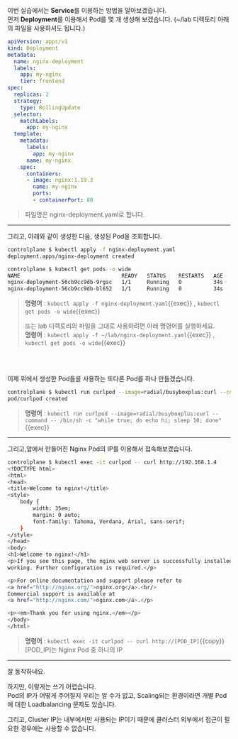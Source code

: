 이번 실습에서는 **Service**를 이용하는 방법을 알아보겠습니다.  
먼저 **Deployment**를 이용해서 Pod를 몇 개 생성해 보겠습니다. (~/lab 디렉토리 아래의 파일을 사용하셔도 됩니다.)

```yaml
apiVersion: apps/v1
kind: Deployment
metadata:
  name: nginx-deployment
  labels:
    app: my-nginx
    tier: frontend
spec:
  replicas: 2
  strategy:
    type: RollingUpdate
  selector:
    matchLabels:
      app: my-nginx
  template:
    metadata:
      labels:
        app: my-nginx
      name: my-nginx
    spec:
      containers:
      - image: nginx:1.19.3
        name: my-nginx
        ports:
        - containerPort: 80
```

> 파일명은 nginx-deployment.yaml로 합니다.

---

그리고, 아래와 같이 생성한 다음, 생성된 Pod을 조회합니다.

```bash
controlplane $ kubectl apply -f nginx-deployment.yaml
deployment.apps/nginx-deployment created

controlplane $ kubectl get pods -o wide
NAME                                READY   STATUS    RESTARTS   AGE   IP            NODE     NOMINATED NODE   READINESS GATES
nginx-deployment-56cb9cc9db-9rgsc   1/1     Running   0          34s   192.168.1.4   node01   <none>           <none>
nginx-deployment-56cb9cc9db-bl652   1/1     Running   0          34s   192.168.1.5   node01   <none>           <none>
```

> **명령어** : `kubectl apply -f nginx-deployment.yaml`{{exec}} , `kubectl get pods -o wide`{{exec}}
>   
> 또는 lab 디렉토리의 파일을 그대로 사용하려면 아래 명령어를 실행하세요.  
> **명령어** : `kubectl apply -f ~/lab/nginx-deployment.yaml`{{exec}} , `kubectl get pods -o wide`{{exec}}
 
<br><br>

이제 위에서 생성한 Pod들을 사용하는 또다른 Pod를 하나 만들겠습니다.

```bash
controlplane $ kubectl run curlpod --image=radial/busyboxplus:curl --command -- /bin/sh -c "while true; do echo hi; sleep 10; done"
pod/curlpod created
```

> **명령어** : `kubectl run curlpod --image=radial/busyboxplus:curl --command -- /bin/sh -c "while true; do echo hi; sleep 10; done"`{{exec}}

---

그리고,앞에서 만들어진 Nginx Pod의 IP를 이용해서 접속해보겠습니다.

```bash
controlplane $ kubectl exec -it curlpod -- curl http://192.168.1.4
<!DOCTYPE html>
<html>
<head>
<title>Welcome to nginx!</title>
<style>
    body {
        width: 35em;
        margin: 0 auto;
        font-family: Tahoma, Verdana, Arial, sans-serif;
    }
</style>
</head>
<body>
<h1>Welcome to nginx!</h1>
<p>If you see this page, the nginx web server is successfully installed and
working. Further configuration is required.</p>

<p>For online documentation and support please refer to
<a href="http://nginx.org/">nginx.org</a>.<br/>
Commercial support is available at
<a href="http://nginx.com/">nginx.com</a>.</p>

<p><em>Thank you for using nginx.</em></p>
</body>
</html>
```

> **명령어** : `kubectl exec -it curlpod -- curl http://[POD_IP]`{{copy}}
> [POD_IP]는 Nginx Pod 중 하나의 IP

---

잘 동작하네요.

하지만, 이렇게는 쓰기 어렵습니다.  
Pod의 IP가 어떻게 주어질지 우리는 알 수가 없고, Scaling되는 환경이라면 개별 Pod에 대한 Loadbalancing 문제도 있습니다.

그리고, Cluster IP는 내부에서만 사용되는 IP이기 때문에 클러스터 외부에서 접근이 필요한 경우에는 사용할 수 없습니다.